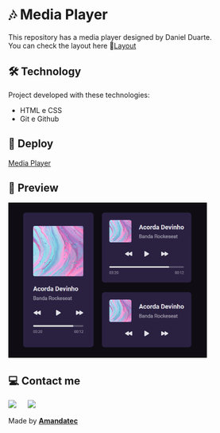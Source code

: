 #  🎶 Media Player

 This repository has a media player designed by Daniel Duarte.<br>
 You can check the layout here 🔗[Layout](https://www.figma.com/file/PALFQzNbAhVvYGOnWIJRgD/%23boraCodar---Desafio-1-(Copy)?t=emlDOZQsJZ6u9sdp-0)

## 🛠️ Technology

Project developed with these technologies:

- HTML e CSS
- Git e Github

## 🚀 Deploy

[Media Player](https://)

## 🔎 Preview

<img width="400px" src=".github/preview.png"/>

##   💻 Contact me

 <a href="https://www.linkedin.com/in/amanda-oliveira-20/" target="_blank"><img src="https://img.shields.io/badge/-LinkedIn-%230077B5?style=for-the-badge&logo=linkedin&logoColor=white" style="margin-right: 2vw" target="_blank"></a>
  <a href="http://discordapp.com/users/Amandatec#4699" target="_blank"><img src="https://img.shields.io/badge/Discord-7289DA?style=for-the-badge&logo=discord&logoColor=white" target="_blank"></a>

 Made by [**Amandatec**](https://www.linkedin.com/in/amanda-oliveira-20/">)